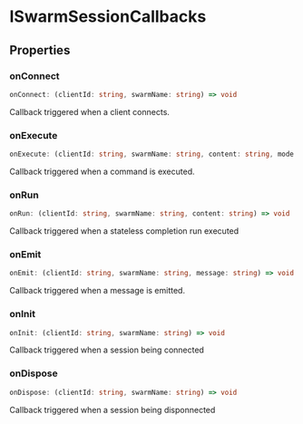 # ISwarmSessionCallbacks

## Properties

### onConnect

```ts
onConnect: (clientId: string, swarmName: string) => void
```

Callback triggered when a client connects.

### onExecute

```ts
onExecute: (clientId: string, swarmName: string, content: string, mode: ExecutionMode) => void
```

Callback triggered when a command is executed.

### onRun

```ts
onRun: (clientId: string, swarmName: string, content: string) => void
```

Callback triggered when a stateless completion run executed

### onEmit

```ts
onEmit: (clientId: string, swarmName: string, message: string) => void
```

Callback triggered when a message is emitted.

### onInit

```ts
onInit: (clientId: string, swarmName: string) => void
```

Callback triggered when a session being connected

### onDispose

```ts
onDispose: (clientId: string, swarmName: string) => void
```

Callback triggered when a session being disponnected
